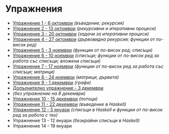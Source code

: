 Упражнения
==========
* [Упражнение 1 - 6 октомври](01/) _(въведение; рекурсия)_
* [Упражнение 2 - 13 октомври](02/) _(рекурсивни и итеративни процеси)_
* [Упражнение 3 - 20 октомври](03/) _(задачи за итеративни процеси)_
* [Упражнение 4 - 27 октомври](04/) _(дървовидна рекурсия; функции от по-висок ред)_
* [Упражнение 5 - 3 ноември](05/) _(функции от по-висок ред; списъци)_
* [Упражнение 6 - 10 ноември](06/) _(списъци; функции от по-висок ред за работа със списъци; вложени списъци)_
* [Упражнение 7 - 17 ноември](07/) _(функции от по-висок ред за работа със списъци; матрици)_
* [Упражнение 8 - 24 ноември](08/) _(матрици; дървета)_
* [Упражнение 9 - 1 декември](09/) _(графи)_
* [Допълнително упражнение - 3 декември](extra01/)
* _(без упражнение на 8 декември)_
* [Упражнение 10 - 15 декември](10/) _(потоци)_
* [Упражнение 11 - 22 декември](11/) _(въведение в Haskell)_
* [Упражнение 12 - 5 януари](12/) _(списъци в Haskell и функции от по-висок ред за работа с тях)_
* Упражнение 13 - 12 януари _(безкрайни списъци в Haskell)_
* Упражнение 14 - 19 януари
